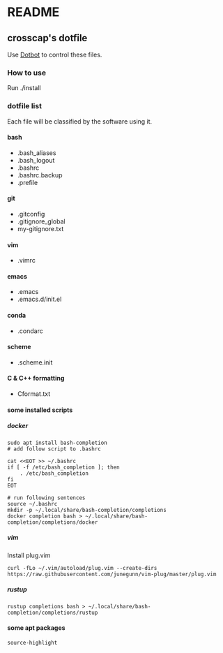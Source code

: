 # README

## crosscap's dotfile

Use [Dotbot](https://github.com/anishathalye/dotbot) to control these files.

### How to use

Run ./install

### dotfile list

Each file will be classified by the software using it.

#### bash

- .bash\_aliases
- .bash\_logout
- .bashrc
- .bashrc.backup
- .prefile

#### git

- .gitconfig
- .gitignore\_global
- my-gitignore.txt

#### vim

- .vimrc

#### emacs

- .emacs
- .emacs.d/init.el

#### conda

- .condarc

#### scheme

- .scheme.init

#### C & C++ formatting

- Cformat.txt

#### some installed scripts

##### docker

```shell
sudo apt install bash-completion
# add follow script to .bashrc

cat <<EOT >> ~/.bashrc
if [ -f /etc/bash_completion ]; then
    . /etc/bash_completion
fi
EOT

# run following sentences
source ~/.bashrc
mkdir -p ~/.local/share/bash-completion/completions
docker completion bash > ~/.local/share/bash-completion/completions/docker
```

##### vim

Install plug.vim

```shell
curl -fLo ~/.vim/autoload/plug.vim --create-dirs https://raw.githubusercontent.com/junegunn/vim-plug/master/plug.vim
```

##### rustup

```shell
rustup completions bash > ~/.local/share/bash-completion/completions/rustup
```

#### some apt packages

```shell
source-highlight
```
